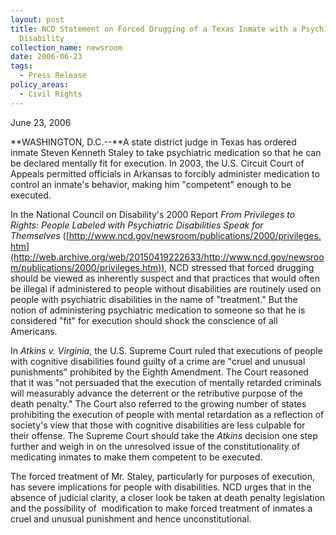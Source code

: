 ```yaml
---
layout: post
title: NCD Statement on Forced Drugging of a Texas Inmate with a Psychiatric
  Disability
collection_name: newsroom
date: 2006-06-23
tags:
  - Press Release
policy_areas:
  - Civil Rights
---
```


June 23, 2006

**W﻿ASHINGTON, D.C.--**A state district judge in Texas has ordered inmate Steven Kenneth Staley to take psychiatric medication so that he can be declared mentally fit for execution. In 2003, the U.S. Circuit Court of Appeals permitted officials in Arkansas to forcibly administer medication to control an inmate's behavior, making him "competent" enough to be executed.

In the National Council on Disability's 2000 Report *From Privileges to Rights: People Labeled with Psychiatric Disabilities Speak for Themselves* ([http://www.ncd.gov/newsroom/publications/2000/privileges.htm](http://web.archive.org/web/20150419222633/http://www.ncd.gov/newsroom/publications/2000/privileges.htm)), NCD stressed that forced drugging should be viewed as inherently suspect and that practices that would often be illegal if administered to people without disabilities are routinely used on people with psychiatric disabilities in the name of "treatment." But the notion of administering psychiatric medication to someone so that he is considered "fit" for execution should shock the conscience of all Americans.

In *Atkins v. Virginia*, the U.S. Supreme Court ruled that executions of people with cognitive disabilities found guilty of a crime are "cruel and unusual punishments" prohibited by the Eighth Amendment. The Court reasoned that it was "not persuaded that the execution of mentally retarded criminals will measurably advance the deterrent or the retributive purpose of the death penalty." The Court also referred to the growing number of states prohibiting the execution of people with mental retardation as a reflection of society's view that those with cognitive disabilities are less culpable for their offense. The Supreme Court should take the *Atkins* decision one step further and weigh in on the unresolved issue of the constitutionality of medicating inmates to make them competent to be executed.

The forced treatment of Mr. Staley, particularly for purposes of execution, has severe implications for people with disabilities. NCD urges that in the absence of judicial clarity, a closer look be taken at death penalty legislation and the possibility of  modification to make forced treatment of inmates a cruel and unusual punishment and hence unconstitutional.
